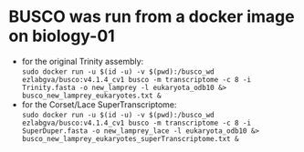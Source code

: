 # BUSCO was run from a docker image on biology-01
- for the original Trinity assembly:<br/>
`sudo docker run -u $(id -u) -v $(pwd):/busco_wd ezlabgva/busco:v4.1.4_cv1 busco -m transcriptome -c 8 -i Trinity.fasta -o new_lamprey -l eukaryota_odb10 &> busco_new_lamprey_eukaryotes.txt &` <br/>
- for the Corset/Lace SuperTranscriptome:<br/>
`sudo docker run -u $(id -u) -v $(pwd):/busco_wd ezlabgva/busco:v4.1.4_cv1 busco -m transcriptome -c 8 -i SuperDuper.fasta -o new_lamprey_lace -l eukaryota_odb10 &> busco_new_lamprey_eukaryotes_superTranscriptome.txt &`

